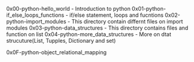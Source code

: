 0x00-python-hello_world - Introduction to python
0x01-python-if_else_loops_functions - if/else statement, loops and fucntions
0x02-python-import_modules - This directory contain differnt files on import modules
0x03-python-data_structures - This directory contains files and function on list
0x04-python-more_data_structures - More on dtat strucuture(List, Tupples, Dictionary and set)

0x0F-python-object_relational_mapping

